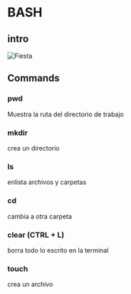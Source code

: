 # BASH

## intro


![Fiesta](https://media4.giphy.com/media/v1.Y2lkPTc5MGI3NjExajlscWw3ZnU5c3ZiaGdzNHliMnRsMnpna3hwd3Vub2U0Njk0ODg2OSZlcD12MV9pbnRlcm5hbF9naWZfYnlfaWQmY3Q9Zw/zzizNC5Hk22haqQAJj/giphy.gif)

## Commands

### pwd

Muestra la ruta del directorio de trabajo

### mkdir

crea un directorio

### ls

enlista archivos y carpetas

### cd

cambia a otra carpeta

### clear (CTRL + L)

borra todo lo escrito en la terminal

### touch

crea un archivo

